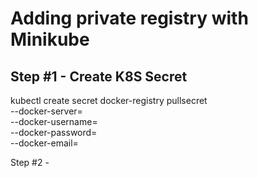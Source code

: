 # Adding private registry with Minikube
## Step #1 - Create K8S Secret
kubectl create secret docker-registry pullsecret \
    --docker-server=<your-registry-server> \
    --docker-username=<your-username> \
    --docker-password=<your-password> \
    --docker-email=<your-email>
  
Step #2 - 
